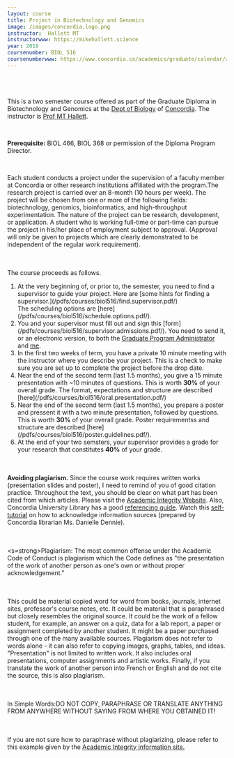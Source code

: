```yaml
---
layout: course
title: Project in Biotechnology and Genomics
image: /images/concordia.logo.png
instructor:  Hallett MT
instructorwww: https://mikehallett.science
year: 2018
coursenumber: BIOL 516
coursenumberwww: https://www.concordia.ca/academics/graduate/calendar/archives/winter-2017/fasc/biol.html
---
```


<br><br><br>
This is a two semester course offered as part of the Graduate Diploma in Biotechnology and Genomics  at the [Dept of Biology](https://www.concordia.ca/artsci/biology.html) of [Concordia](https://www.concordia.ca). The instructor is [Prof MT Hallett](https://mikehallett.science).

<br>

<strong>Prerequisite:</strong> BIOL	466,	BIOL	368	or	permission	of	the	Diploma	Program	Director.	

<br>

Each	student	conducts	a	project	under	the	supervision	of	a	faculty	member	at	Concordia	 or	other	research	institutions	affiliated	with	the	program.The	research	project	is	carried over	an	8-month	(10	hours	per	week).	The	project	 will	be	chosen	from	one	or	more	of	the	following	fields:	biotechnology,	genomics, bioinformatics,	and	 high-throughput	experimentation.	The	nature	of	the	project	can	be	research,	development,	or	 application.	A	student	who	is	working	full-time	or	part-time	can	pursue	the	project	in	his/her	place	of	 employment	subject	to	approval.	(Approval	will	only	be	given	to	projects	which	are	clearly	 demonstrated	to	be	independent	of	the	regular	work	requirement).	

<br><br>
The course proceeds as follows.
<br>


<ol> 
<li>At the very beginning of, or prior to, the semester, you need to find a supervisor to guide your project. Here are [some hints for finding a supervisor.](/pdfs/courses/biol516/find.supervisor.pdf/)</li> The scheduling options are [here](/pdfs/courses/biol516/schedule.options.pdf/).

<li>You and your supervisor must fill out and sign this [form](/pdfs/courses/biol516/supervisor.admissions.pdf/). You need to send it, or an electronic version, to both the <a href="mailto:biograd.fas@concordia.ca">Graduate Program Administrator</a> and <a href="mailto:michael.hallett@concordia.ca">me</a>.</li>

<li> In the first two weeks of term, you have a private 10 minute meeting with the instructor where you describe your project. This is a check to make sure you are set up to complete the project before the drop date. </li>

<li> Near the end of the second term (last 1.5 months), you give a 15 minute presentation with ~10 minutes of questions. This is worth <strong>30%</strong> of your overall grade. The format, expectations and structure are described [here](/pdfs/courses/biol516/oral.presentation.pdf/)</li>

<li> Near the end of the second term (last 1.5 months), you prepare a poster and pressent it with a two minute presentation, followed by questions. This is worth <strong>30%</strong> of your overall grade. Poster requirementss and structure are described [here](/pdfs/courses/biol516/poster.guidelines.pdf/).</li>

<li> At the end of your two semsters, your supervisor provides a grade for your research that constitutes <strong>40%</strong> of your grade.</li>

</ol>

<br><br>
<strong>Avoiding	plagiarism.</strong> Since	the	course	work	requires	written	works	(presentation	slides and poster),	I	need	to	remind	of	you	of	good	citation	practice.	Throughout	the	text,	you	should	be	clear	on	what	part	has	been	cited	from	which	articles.	Please	visit	the	[Academic	Integrity	Website](http://www.concordia.ca/students/academic-integrity.html).	
Also,	Concordia	University	Library	has	a	good	[referencing	guide](http://library.concordia.ca/research/subjects/biology/).	Watch this	[self-tutorial](http://library.concordia.ca/research/subjects/biology/plagiarism/plagiarism_video.htm)	on	how	to	acknowledge	information	sources	(prepared	by	Concordia	librarian	Ms.	Danielle	Dennie).

<br><br>
<s=strong>Plagiarism:	</strong>
The	most	common	offense	under	the	Academic	Code	of	Conduct	is	plagiarism	which	the	Code	defines	as	"the	presentation	of	the	work	of	another	person	as	one's own	or	without	proper	acknowledgement."

<br><br>
This	 could	 be	 material	 copied	 word	 for	 word	 from	 books,	 journals, internet	 sites,	 professor's	 course	notes,	etc.	It	could	be	material	that	is paraphrased	but	closely	resembles	the	original	source.	It	could	be	the	 work	 of	 a	 fellow	 student,	 for	 example,	 an	 answer	 on	 a	 quiz,	 data	 for	 a	 lab	 report,	 a	 paper	 or	 assignment	 completed	 by	 another	 student.	 It	might	 be	 a	 paper	 purchased	 through	 one	 of	 the many	available	sources.	Plagiarism	does	not	refer	to	words	alone	- it	can	also	refer	to	copying	images,	graphs,	 tables,	 and	 ideas.	 "Presentation"	 is	 not	 limited	 to	 written	 work.	 It	 also	 includes	 oral	 presentations,	computer	 assignments	 and	 artistic	 works. Finally,	 if	 you	 translate	 the	 work	 of	 another	 person	 into	 French	or	English	and	do	not	cite	the	source,	this	is	also	plagiarism.

<br><br>
In	Simple	Words:DO	NOT	COPY,	PARAPHRASE	OR	TRANSLATE	ANYTHING	FROM	ANYWHERE	WITHOUT	SAYING	FROM WHERE	YOU	OBTAINED	IT!

<br><br>
If	you	are	not	sure	how	to	paraphrase	without	plagiarizing,	please	refer	to	this	example	given	by	the	[Academic	 Integrity	 information	 site.](http://www.concordia.ca/students/academicintegrity/plagiarism.html)
